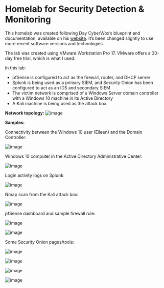 # Homelab for Security Detection & Monitoring

This homelab was created following Day CyberWox’s blueprint and documentation, available on his [website](https://cyberwoxacademy.com/building-a-cybersecurity-homelab-for-detection-monitoring/). It’s been changed slightly to use more recent software versions and technologies. 

The lab was created using VMware Workstation Pro 17. VMware offers a 30-day free trial, which is what I used. 

In this lab:
- pfSense is configured to act as the firewall, router, and DHCP server
- Splunk is being used as a primary SIEM, and Security Onion has been configured to act as an IDS and secondary SIEM
- The victim network is comprised of a Windows Server domain controller with a Windows 10 machine in its Active Directory
- A Kali machine is being used as the attack box.

**Network topology:**
![image](https://github.com/Samin325/Home-Lab-Blue/assets/88060791/4ddbcad0-aab4-4b07-9721-1317100daf13)


**Samples:**

Connectivity between the Windows 10 user (Eileen) and the Domain Controller:

![image](https://github.com/Samin325/Home-Lab-Blue/assets/88060791/decc8815-7237-4505-b7ba-f2707ea9d026)

Windows 10 computer in the Active Directory Administrative Center:

![image](https://github.com/Samin325/Home-Lab-Blue/assets/88060791/03bd8d49-0442-4206-90dc-71bd32aa76cd)

Login activity logs on Splunk:

![image](https://github.com/Samin325/Home-Lab-Blue/assets/88060791/62cb0622-a513-43fd-b1ec-bd4ced7b090e)

Nmap scan from the Kali attack box:

![image](https://github.com/Samin325/Home-Lab-Blue/assets/88060791/8bf8966e-ba8b-4e57-a5d0-14f164fbe721)

pfSense dashboard and sample firewall rule:

![image](https://github.com/Samin325/Home-Lab-Blue/assets/88060791/aa744205-73a5-4466-9c7e-b02558b2e6a8)

![image](https://github.com/Samin325/Home-Lab-Blue/assets/88060791/ac8e433f-9eaa-4bec-8d6f-a4eadcfaa162)

Some Security Onion pages/tools:

![image](https://github.com/Samin325/Home-Lab-Blue/assets/88060791/3fbe8af8-a9ba-4b59-915b-20e3643574bc)

![image](https://github.com/Samin325/Home-Lab-Blue/assets/88060791/71d9a82d-d174-4c4c-88a5-aea08087fb11)

![image](https://github.com/Samin325/Home-Lab-Blue/assets/88060791/efa8dbe9-a2f3-4941-89a7-1ee223bba777)

![image](https://github.com/Samin325/Home-Lab-Blue/assets/88060791/0d9cc5db-db83-457d-9da3-ce6f70671770)

